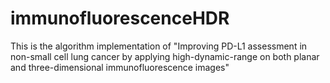 # immunofluorescenceHDR
This is the algorithm implementation of "Improving PD-L1 assessment in non-small cell lung cancer by applying high-dynamic-range on both planar and three-dimensional immunofluorescence images"
